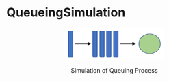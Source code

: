 # QueueingSimulation
<div align="center">  
  <a href="https://github.com/ivanmyzou/QueueingSimulation">
    <img src="icon/queue.png" alt="Logo" width="230" height="75">
  </a>
  
  Simulation of Queuing Process
</div>
